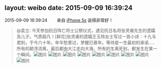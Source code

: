 layout: weibo
date: 2015-09-09 16:39:24
---
<meta name="referrer" content="no-referrer" />

2015-09-09 16:39:24  &nbsp;&nbsp;&nbsp;&nbsp;&nbsp;&nbsp; 来自 <a href="sinaweibo://customweibosource" rel="nofollow">iPhone 5s</a>
说得非常好！
>  @袁立: 今天参加抗日阵亡将士公祭仪式，遇见抗日名将张灵甫先生的遗孀及儿子。气质超凡！[鲜花]张灵甫的遗孀王玉玲女士写过一首小诗：十九与君别，于今六十年。年华愁里过，梦醒已衰年。等待是一生最初的承诺.....所有的颠沛流离，最后都由大江走向大海，所有的生离死别，都发生在某一个瞬间。 ​​​
>  ![图片](https://ww2.sinaimg.cn/large/473ed7c0jw1evw6zkzsabj208w05lglz.jpg)
>  ![图片](https://ww4.sinaimg.cn/large/473ed7c0jw1evw6zkmkqvj20hs0hsjt8.jpg)
>  ![图片](https://ww2.sinaimg.cn/large/473ed7c0jw1evw6zlf8o0j207g0ba74n.jpg)
>  ![图片](https://ww2.sinaimg.cn/large/473ed7c0jw1evw6zlz8l5j20eq0goadp.jpg)
>  ![图片](https://ww3.sinaimg.cn/large/473ed7c0jw1evw6znac7oj20qo0zkn3j.jpg)
>  ![图片](https://ww2.sinaimg.cn/large/473ed7c0jw1evw6zon96fj20qo0zkdp7.jpg)
>  ![图片](https://ww1.sinaimg.cn/large/473ed7c0jw1evw6zqghm1j20qo0zktgr.jpg)
>  ![图片](https://ww3.sinaimg.cn/large/473ed7c0jw1evw6zro276j20qo0zk0zv.jpg)
>  ![图片](https://ww4.sinaimg.cn/large/473ed7c0jw1evw6zt79e5j20qo0zk46e.jpg)
